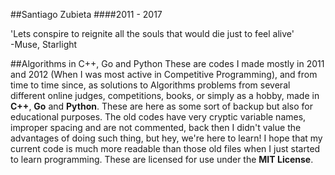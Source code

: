 ##Santiago Zubieta
####2011 - 2017

'Lets conspire to reignite all the souls that would die just to feel alive'  
-Muse, Starlight

##Algorithms in C++, Go and Python
These are codes I made mostly in 2011 and 2012 (When I was most active in Competitive Programming), and from time to time since, as solutions to Algorithms problems from several different online judges, competitions, books, or simply as a hobby, made in **C++**, **Go** and **Python**. These are here as some sort of backup but also for educational purposes. The old codes have very cryptic variable names, improper spacing and are not commented, back then I didn't value the advantages of doing such thing, but hey, we're here to learn! I hope that my current code is much more readable than those old files when I just started to learn programming. These are licensed for use under the **MIT License**.